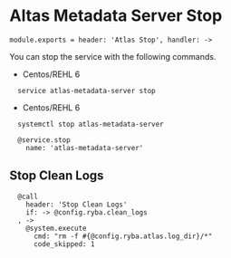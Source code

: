 
# Altas Metadata Server Stop

    module.exports = header: 'Atlas Stop', handler: ->

You can stop the service with the following commands.
* Centos/REHL 6
```
  service atlas-metadata-server stop
```
* Centos/REHL 6
```
  systemctl stop atlas-metadata-server
```

      @service.stop
        name: 'atlas-metadata-server'

## Stop Clean Logs

      @call
        header: 'Stop Clean Logs'
        if: -> @config.ryba.clean_logs
      , ->
        @system.execute
          cmd: "rm -f #{@config.ryba.atlas.log_dir}/*"
          code_skipped: 1

